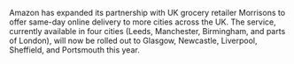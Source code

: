 Amazon has expanded its partnership with UK grocery retailer Morrisons to offer same-day online delivery to more cities across the UK. The service, currently available in four cities (Leeds, Manchester, Birmingham, and parts of London), will now be rolled out to Glasgow, Newcastle, Liverpool, Sheffield, and Portsmouth this year.